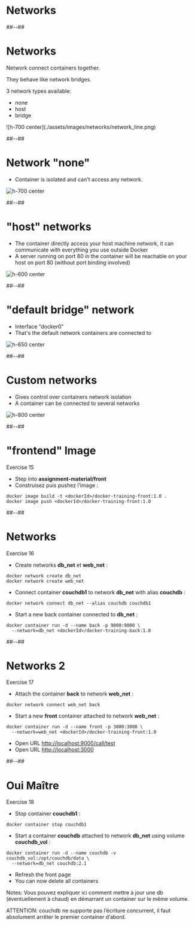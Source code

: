 # Networks

##--##

<!-- .slide: class="sfeir-bg-white-2" -->

# Networks

<div class="left">
<div class="box">

<p>Network connect containers together.</p>

<p>They behave like network bridges.</p>

<p>3 network types available:</p>

<ul>
  <li>none</li>
  <li>host</li>
  <li>bridge</li>
</ul>

</div>
</div>
<div class="right">
<div class="box">
![h-700 center](./assets/images/networks/network_line.png)
</div>
</div>

##--##

<!-- .slide: class="sfeir-bg-white-2" -->

# Network "none"

* Container is isolated and can't access any network.

![h-700 center](./assets/images/networks/network_none.png)

##--##

<!-- .slide: class="sfeir-bg-white-2" -->

# "host" networks

* The container directly access your host machine network, it can communicate with everything you use outside Docker
* A server running on port 80 in the container will be reachable on your host on port 80 (without port binding involved)

![h-600 center](./assets/images/networks/network_host.png)

##--##

<!-- .slide: class="sfeir-bg-white-2" -->

# "default bridge" network

* Interface “docker0”
* That's the default network containers are connected to

![h-650 center](./assets/images/networks/network_bridge.png)

##--##

<!-- .slide: class="sfeir-bg-white-2" -->

# Custom networks

* Gives control over containers network isolation
* A container can be connected to several networks

![h-800 center](./assets/images/networks/network_perso.png)

##--##

<!-- .slide: class="sfeir-bg-white-4 with-code big-code" -->

# "frontend" Image

Exercise 15 <!-- .element: class="exo" -->

* Step into **assignment-material/front**
* Construisez puis pushez l’image :

```docker
docker image build -t <dockerId>/docker-training-front:1.0 .
docker image push <dockerId>/docker-training-front:1.0
```

##--##

<!-- .slide: class="sfeir-bg-white-4 with-code big-code" -->

# Networks

Exercise 16 <!-- .element: class="exo" -->

* Create networks **db_net** et **web_net** :

```docker
docker network create db_net
docker network create web_net
```

* Connect container **couchdb1** to network **db_net** with alias **couchdb** :

```docker
docker network connect db_net --alias couchdb couchdb1
```

* Start a new back container connected to **db_net** :

```docker
docker container run -d --name back -p 9000:9000 \
  --network=db_net <dockerId>/docker-training-back:1.0
```

##--##

<!-- .slide: class="sfeir-bg-white-4 with-code big-code" -->

# Networks 2

Exercise 17 <!-- .element: class="exo" -->

* Attach the container **back** to network **web_net** :

```docker
docker network connect web_net back
```

* Start a new **front** container attached to network **web_net** :

```docker
docker container run -d --name front -p 3000:3000 \
  --network=web_net <dockerId>/docker-training-front:1.0
```

* Open URL [http://localhost:9000/call/test](http://localhost:9000/call/test)
* Open URL [http://localhost:3000](http://localhost:3000)

##--##

<!-- .slide: class="sfeir-bg-white-4 with-code big-code" -->

# Oui Maître

Exercise 18 <!-- .element: class="exo" -->

* Stop container **couchdb1** :

```docker
docker container stop couchdb1
```

* Start a container **couchdb** attached to network **db_net** using volume  **couchdb_vol** :

```docker
docker container run -d --name couchdb -v couchdb_vol:/opt/couchdb/data \
  --network=db_net couchdb:2.1
```

* Refresh the front page
* You can now delete all containers

Notes:
Vous pouvez expliquer ici comment mettre à jour une db (éventuellement à chaud) en démarrant un container sur le même volume.

ATTENTION: couchdb ne supporte pas l’écriture concurrent, il faut absolument arrêter le premier container d’abord.
